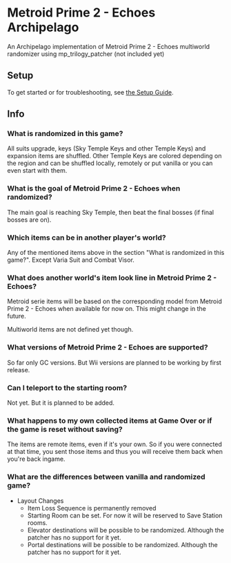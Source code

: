 # Metroid Prime 2 - Echoes Archipelago
An Archipelago implementation of Metroid Prime 2 - Echoes multiworld randomizer using mp_trilogy_patcher (not included yet)

## Setup

To get started or for troubleshooting, see [the Setup Guide](./docs/setup_en.md).

## Info
### What is randomized in this game?

All suits upgrade, keys (Sky Temple Keys and other Temple Keys) and expansion items are shuffled.
Other Temple Keys are colored depending on the region and can be shuffled locally, remotely or put vanilla or you can even start with them.

### What is the goal of Metroid Prime 2 - Echoes when randomized?

The main goal is reaching Sky Temple, then beat the final bosses (if final bosses are on).

### Which items can be in another player's world?

Any of the mentioned items above in the section "What is randomized in this game?". Except Varia Suit and Combat Visor.

### What does another world's item look line in Metroid Prime 2 - Echoes?

Metroid serie items will be based on the corresponding model from Metroid Prime 2 - Echoes when available for now on.
This might change in the future.

Multiworld items are not defined yet though.

### What versions of Metroid Prime 2 - Echoes are supported?

So far only GC versions. But Wii versions are planned to be working by first release.

### Can I teleport to the starting room?

Not yet. But it is planned to be added.

### What happens to my own collected items at Game Over or if the game is reset without saving?

The items are remote items, even if it's your own. So if you were connected at that time, you sent those items and thus you will receive them back when you're back ingame.

### What are the differences between vanilla and randomized game?

- Layout Changes
  - Item Loss Sequence is permanently removed
  - Starting Room can be set. For now it will be reserved to Save Station rooms.
  - Elevator destinations will be possible to be randomized. Although the patcher has no support for it yet.
  - Portal destinations will be possible to be randomized. Although the patcher has no support for it yet.